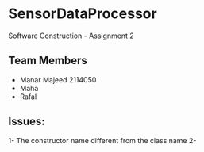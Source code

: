 # SensorDataProcessor
Software Construction - Assignment 2 

## Team Members 
- Manar Majeed  2114050
- Maha
- Rafal

## Issues:
1- The constructor name different from the class name
2-
